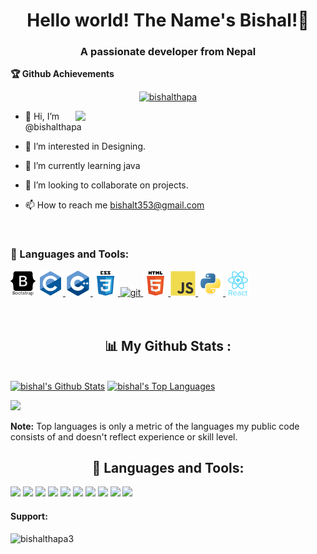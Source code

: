 

<h1 align="center"> Hello world! The Name's Bishal!👋</h1>
<h3 align="center">A passionate developer from Nepal</h3>

 <summary><b>🏆 Github Achievements</b></summary>
<p align="center"> <a href="https://github.com/TopCodeBeast"><img src="https://github-profile-trophy.vercel.app/?username=bishalthapa&margin-w=5&theme=radical" alt="bishalthapa" /></a> </p>

<img align="right" width="400" src="https://user-images.githubusercontent.com/74038190/221352989-518609ab-b4d1-459e-929f-a08cd2bd9b3c.gif"/>  

- 👋 Hi, I’m @bishalthapa

- 👀 I’m interested in Designing.

- 🌱 I’m currently learning java

- 💞️ I’m looking to collaborate on projects.

- 📫 How to reach me bishalt353@gmail.com

<br>

### 🚀 Languages and Tools:

<p align="left"> <img src="https://raw.githubusercontent.com/devicons/devicon/master/icons/bootstrap/bootstrap-plain-wordmark.svg" alt="bootstrap" width="40" height="40"/> </a>
    <a href="https://www.cprogramming.com/" target="_blank" rel="noreferrer"> <img src="https://raw.githubusercontent.com/devicons/devicon/master/icons/c/c-original.svg" alt="c" width="40"    height="40"/> </a>
    <a href="https://www.w3schools.com/cpp/" target="_blank" rel="noreferrer"> <img src="https://raw.githubusercontent.com/devicons/devicon/master/icons/cplusplus/cplusplus-original.svg"      alt="cplusplus" width="40" height="40"/> </a>
    <a href="https://www.w3schools.com/css/" target="_blank" rel="noreferrer"> <img src="https://raw.githubusercontent.com/devicons/devicon/master/icons/css3/css3-original-wordmark.svg"       alt="css3" width="40" height="40"/> </a>
    <a href="https://git-scm.com/" target="_blank" rel="noreferrer"> <img src="https://www.vectorlogo.zone/logos/git-scm/git-scm-icon.svg" alt="git" width="40" height="40"/> </a> 
    <a href="https://www.w3.org/html/" target="_blank" rel="noreferrer"> <img src="https://raw.githubusercontent.com/devicons/devicon/master/icons/html5/html5-original-wordmark.svg"          alt="html5" width="40" height="40"/> </a> 
    <a href="https://developer.mozilla.org/en-US/docs/Web/JavaScript" target="_blank" rel="noreferrer"> <img src="https://raw.githubusercontent.com/devicons/devicon/master/icons/javascript/javascript-original.svg" alt="javascript" width="40" height="40"/> </a> 
    <a href="https://www.python.org" target="_blank" rel="noreferrer"> <img src="https://raw.githubusercontent.com/devicons/devicon/master/icons/python/python-original.svg" alt="python"     width="40" height="40"/> </a>
    <a href="https://reactjs.org/" target="_blank" rel="noreferrer"> <img src="https://raw.githubusercontent.com/devicons/devicon/master/icons/react/react-original-wordmark.svg" alt="react" width="40" height="40"/> </a>

<br>

<br>

<br>


<h2 align="center" >📊 My Github Stats :</h2> 

  <br/>
    <a href="https://github.com/anuraghazra/github-readme-stats"><img alt="bishal's Github Stats" src="https://github-readme-stats.vercel.app/api?username=bishalthapa3&show_icons=true&count_private=true&theme=react&hide_border=true&bg_color=0D1117" /></a>
  <a href="https://github.com/anuraghazra/github-readme-stats"><img alt="bishal's Top Languages" src="https://github-readme-stats.vercel.app/api/top-langs/?username=bishalthapa3&langs_count=8&count_private=true&layout=compact&theme=react&hide_border=true&bg_color=0D1117" /></a>
  <br/>
  <p><p align="left"><img width="500" src="https://github-readme-streak-stats.herokuapp.com/?user=bishalthapa3&theme=github-dark-blue&hide_border=true"/></p></p>
  <b>Note:</b> Top languages is only a metric of the languages my public code consists of and doesn't reflect experience or skill level.


<br/>

<div>

<h2 align="center">🚀 Languages and Tools:</h2>
<img src="https://user-images.githubusercontent.com/74038190/212257454-16e3712e-945a-4ca2-b238-408ad0bf87e6.gif" width="100">
<img src="https://user-images.githubusercontent.com/74038190/212257472-08e52665-c503-4bd9-aa20-f5a4dae769b5.gif" width="100">
<img src="https://user-images.githubusercontent.com/74038190/212257468-1e9a91f1-b626-4baa-b15d-5c385dfa7ed2.gif" width="100">
<img src="https://user-images.githubusercontent.com/74038190/212257465-7ce8d493-cac5-494e-982a-5a9deb852c4b.gif" width="100">
<img src="https://user-images.githubusercontent.com/74038190/212257467-871d32b7-e401-42e8-a166-fcfd7baa4c6b.gif" width="100">
<img src="https://user-images.githubusercontent.com/74038190/212280805-9bcb336b-8c55-46a8-abf8-ff286ab55472.gif" width="100">
<img src="https://user-images.githubusercontent.com/74038190/212281775-b468df30-4edc-4bf8-a4ee-f52e1aaddc86.gif" width="100">
<img src="https://github.com/Anmol-Baranwal/Cool-GIFs-For-GitHub/assets/74038190/29fd6286-4e7b-4d6c-818f-c4765d5e39a9" width="100">
<img src="https://github.com/Anmol-Baranwal/Cool-GIFs-For-GitHub/assets/74038190/67f477ed-6624-42da-99f0-1a7b1a16eecb" width="100">
<img src="https://github.com/Anmol-Baranwal/Cool-GIFs-For-GitHub/assets/74038190/e0d299f2-767c-4c21-bd49-90f2a19f1a78" width="100">
</div>

<h4 align="left">Support:</h4>
<p><a href="https://www.buymeacoffee.com/bishalthapa3"> <img align="left" src="https://cdn.buymeacoffee.com/buttons/v2/default-yellow.png" width="150" alt="bishalthapa3" /></a></p><br><br>

 

<!---
bishalthapa3/bishalthapa3 is a ✨ special ✨ repository because its `README.md` (this file) appears on your GitHub profile.
You can click the Preview link to take a look at your changes.
--->
